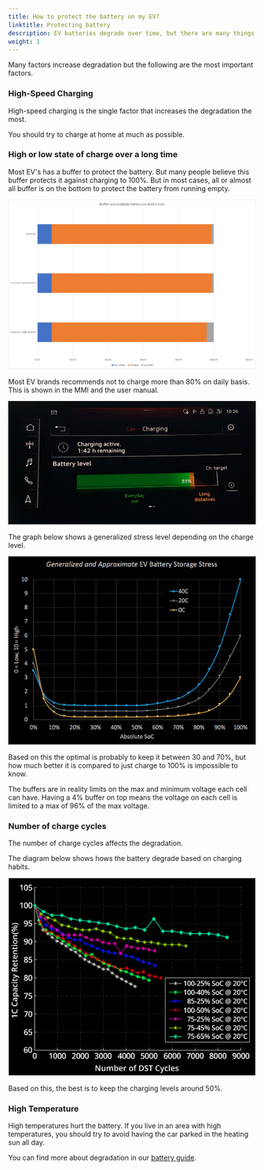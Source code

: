 ```yaml
---
title: How to protect the battery on my EV?
linktitle: Protecting battery
description: EV batteries degrade over time, but there are many things you can do to make them keep their capacity longer. 
weight: 1
---
```

<!-- markdownlint-disable MD033 -->

Many factors increase degradation but the following are the most important factors.

### High-Speed Charging

High-speed charging is the single factor that increases the degradation the most.

You should try to charge at home at much as possible.

### High or low state of charge over a long time

Most EV's has a buffer to protect the battery.
But many people believe this buffer protects it against charging to 100%. But in most cases, all or almost all buffer is on the bottom to protect the battery from running empty.

<a src="buffersize.png">
    <img src="buffersize.png"  alt="Buffer size" class="img-fluid">
</a>

Most EV brands recommends not to charge more than 80% on daily basis. This is shown in the MMI and the user manual.

<a src="chargingtarget.png">
    <img src="chargingtarget.png"  alt="Charging target" class="img-fluid">
</a>

The graph below shows a generalized stress level depending on the charge level.

<a src="evstoragestress.png">
    <img src="evstoragestress.png"  alt="Storage stress" class="img-fluid">
</a>

Based on this the optimal is probably to keep it between 30 and 70%, but how much better it is compared to just charge to 100% is impossible to know.

The buffers are in reality limits on the max and minimum voltage each cell can have. Having a 4% buffer on top means the voltage on each cell is limited to a max of 96% of the max voltage.

### Number of charge cycles

The number of charge cycles affects the degradation.

The diagram below shows hows the battery degrade based on charging habits.

<a src="dstcycles.png">
    <img src="dstcycles.png"  alt="DST Cycles" class="img-fluid">
</a>

Based on this, the best is to keep the charging levels around 50%.

### High Temperature

High temperatures hurt the battery. If you live in an area with high temperatures, you should try to avoid having the car parked in the heating sun all day.

You can find more about degradation in our [battery guide](../../../technology/battery/).
